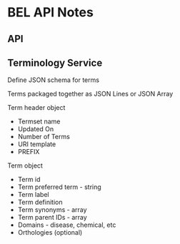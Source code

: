 # BEL API Notes

## API

## Terminology Service

Define JSON schema for terms

Terms packaged together as JSON Lines or JSON Array

Term header object
* Termset name
* Updated On
* Number of Terms
* URI template
* PREFIX

Term object
* Term id
* Term preferred term - string
* Term label
* Term definition
* Term synonyms - array
* Term parent IDs - array
* Domains - disease, chemical, etc
* Orthologies (optional)
